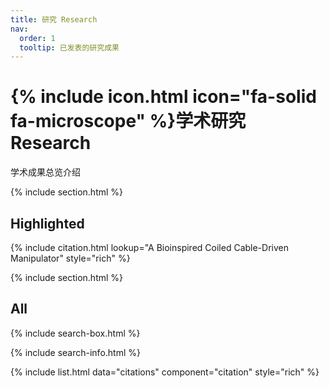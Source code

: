 ```yaml
---
title: 研究 Research
nav:
  order: 1
  tooltip: 已发表的研究成果
---
```


# {% include icon.html icon="fa-solid fa-microscope" %}学术研究 Research

学术成果总览介绍

{% include section.html %}

## Highlighted

{% include citation.html lookup="A Bioinspired Coiled Cable-Driven Manipulator" style="rich" %}

{% include section.html %}

## All

{% include search-box.html %}

{% include search-info.html %}

{% include list.html data="citations" component="citation" style="rich" %}
